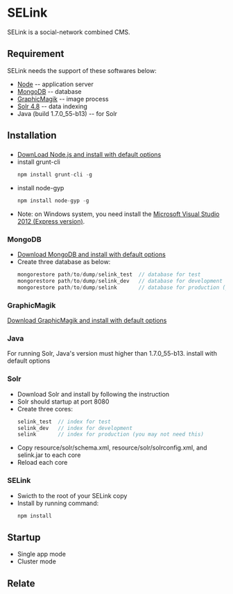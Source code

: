 # SELink

SELink is a social-network combined CMS.

## Requirement

SELink needs the support of these softwares below:

  * [Node](http://nodejs.org/) -- application server
  * [MongoDB](http://www.mongodb.org/) -- database
  * [GraphicMagik](http://www.graphicsmagick.org/) -- image process
  * [Solr 4.8](http://lucene.apache.org/solr/) -- data indexing
  * Java (build 1.7.0_55-b13) -- for Solr

## Installation

 ###
  
  * [DownLoad Node.js and install with default options](http://nodejs.org/download/)
  * install grunt-cli
    ```javascript
    npm install grunt-cli -g
    ```
  * install node-gyp
    ```javascript
    npm install node-gyp -g
    ```
  * Note: on Windows system, you need install the [Microsoft Visual Studio 2012 (Express version)](http://go.microsoft.com/?linkid=9816758).

  ### MongoDB
  
  * [Download MongoDB and install with default options](http://www.mongodb.org/downloads)
  * Create three database as below:
    ```javascript
    mongorestore path/to/dump/selink_test  // database for test
    mongorestore path/to/dump/selink_dev   // database for development
    mongorestore path/to/dump/selink       // database for production (you may not need this)
    ```
  
  ### GraphicMagik
  
  [Download GraphicMagik and install with default options](http://www.graphicsmagick.org/download.html)
  
  ### Java
  
  For running Solr, Java's version must higher than 1.7.0_55-b13. install with default options
  
  ### Solr
  
  * Download Solr and install by following the instruction
  * Solr should startup at port 8080
  * Create three cores:
    ```javascript
    selink_test  // index for test
    selink_dev   // index for development
    selink       // index for production (you may not need this)
    ```
  * Copy resource/solr/schema.xml, resource/solr/solrconfig.xml, and selink.jar to each core
  * Reload each core

  ### SELink
  
  * Swicth to the root of your SELink copy
  * Install by running command:
    ```javascript
    npm install
    ```

## Startup

  * Single app mode
  * Cluster mode

## Relate
